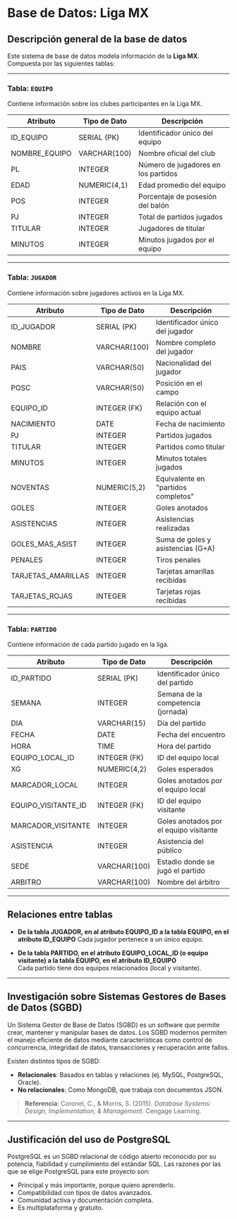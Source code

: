 # Base de Datos: Liga MX

## Descripción general de la base de datos

Este sistema de base de datos modela información de la **Liga MX**. Compuesta por las siguientes tablas:

---

### Tabla: `EQUIPO`

Contiene información sobre los clubes participantes en la Liga MX.

| Atributo             | Tipo de Dato     | Descripción                            |
|----------------------|------------------|----------------------------------------|
| ID_EQUIPO            | SERIAL (PK)      | Identificador único del equipo         |
| NOMBRE_EQUIPO        | VARCHAR(100)     | Nombre oficial del club                |
| PL                   | INTEGER          | Número de jugadores en los partidos    |
| EDAD                 | NUMERIC(4,1)     | Edad promedio del equipo               |
| POS                  | INTEGER          | Porcentaje de posesión del balón       |
| PJ                   | INTEGER          | Total de partidos jugados              |
| TITULAR              | INTEGER          | Jugadores de titular                   |
| MINUTOS              | INTEGER          | Minutos jugados por el equipo          |

---

### Tabla: `JUGADOR`

Contiene información sobre jugadores activos en la Liga MX.

| Atributo             | Tipo de Dato     | Descripción                            |
|----------------------|------------------|----------------------------------------|
| ID_JUGADOR           | SERIAL (PK)      | Identificador único del jugador        |
| NOMBRE               | VARCHAR(100)     | Nombre completo del jugador            |
| PAIS                 | VARCHAR(50)      | Nacionalidad del jugador               |
| POSC                 | VARCHAR(50)      | Posición en el campo                   |
| EQUIPO_ID            | INTEGER (FK)     | Relación con el equipo actual          |
| NACIMIENTO           | DATE             | Fecha de nacimiento                    |
| PJ                   | INTEGER          | Partidos jugados                       |
| TITULAR              | INTEGER          | Partidos como titular                  |
| MINUTOS              | INTEGER          | Minutos totales jugados                |
| NOVENTAS             | NUMERIC(5,2)     | Equivalente en "partidos completos"    |
| GOLES                | INTEGER          | Goles anotados                         |
| ASISTENCIAS          | INTEGER          | Asistencias realizadas                 |
| GOLES_MAS_ASIST      | INTEGER          | Suma de goles y asistencias (G+A)      |
| PENALES              | INTEGER          | Tiros penales                          |
| TARJETAS_AMARILLAS   | INTEGER          | Tarjetas amarillas recibidas           |
| TARJETAS_ROJAS       | INTEGER          | Tarjetas rojas recibidas               |


---

### Tabla: `PARTIDO`

Contiene información de cada partido jugado en la liga.

| Atributo             | Tipo de Dato     | Descripción                            |
|----------------------|------------------|----------------------------------------|
| ID_PARTIDO           | SERIAL (PK)      | Identificador único del partido        |
| SEMANA               | INTEGER          | Semana de la competencia (jornada)               |
| DIA                  | VARCHAR(15)      | Día del partido                        |
| FECHA                | DATE             | Fecha del encuentro                    |
| HORA                 | TIME             | Hora del partido                       |
| EQUIPO_LOCAL_ID      | INTEGER (FK)     | ID del equipo local                    |
| XG                   | NUMERIC(4,2)     | Goles esperados                        |
| MARCADOR_LOCAL       | INTEGER          | Goles anotados por el equipo local     |
| EQUIPO_VISITANTE_ID  | INTEGER (FK)     | ID del equipo visitante                |
| MARCADOR_VISITANTE   | INTEGER          | Goles anotados por el equipo visitante |
| ASISTENCIA           | INTEGER          | Asistencia del público                 |
| SEDE                 | VARCHAR(100)     | Estadio donde se jugó el partido       |
| ARBITRO              | VARCHAR(100)     | Nombre del árbitro                     |

---

## Relaciones entre tablas

- **De la tabla JUGADOR, en al atributo EQUIPO_ID a la tabla EQUIPO, en el atributo ID_EQUIPO**
  Cada jugador pertenece a un único equipo.

- **De la tabla PARTIDO, en el atributo EQUIPO_LOCAL_ID (o equipo visitante) a la tabla EQUIPO, en el atributo ID_EQUIPO**  
  Cada partido tiene dos equipos relacionados (local y visitante).

---

## Investigación sobre Sistemas Gestores de Bases de Datos (SGBD)

Un Sistema Gestor de Base de Datos (SGBD) es un software que permite crear, mantener y manipular bases de datos. Los SGBD modernos permiten el manejo eficiente de datos mediante características como control de concurrencia, integridad de datos, transacciones y recuperación ante fallos.

Existen distintos tipos de SGBD:

- **Relacionales**: Basados en tablas y relaciones (ej. MySQL, PostgreSQL, Oracle).
- **No relacionales**: Como MongoDB, que trabaja con documentos JSON.

> **Referencia**: Coronel, C., & Morris, S. (2015). *Database Systems: Design, Implementation, & Management*. Cengage Learning.

---

## Justificación del uso de PostgreSQL

PostgreSQL es un SGBD relacional de código abierto reconocido por su potencia, fiabilidad y cumplimiento del estándar SQL. Las razones por las que se elige PostgreSQL para este proyecto son:

- Principal y más importante, porque quiero aprenderlo.
- Compatibilidad con tipos de datos avanzados.
- Comunidad activa y documentación completa.
- Es multiplataforma y gratuito.